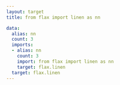 ```yaml
---
layout: target
title: from flax import linen as nn

data:
  alias: nn
  count: 3
  imports:
  - alias: nn
    count: 3
    import: from flax import linen as nn
    target: flax.linen
  target: flax.linen
---
```

